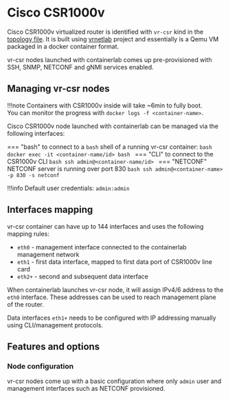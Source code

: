 # Cisco CSR1000v

Cisco CSR1000v virtualized router is identified with `vr-csr` kind in the [topology file](../topo-def-file.md). It is built using [vrnetlab](../vrnetlab.md) project and essentially is a Qemu VM packaged in a docker container format.

vr-csr nodes launched with containerlab comes up pre-provisioned with SSH, SNMP, NETCONF and gNMI services enabled.

## Managing vr-csr nodes

!!!note
    Containers with CSR1000v inside will take ~6min to fully boot.  
    You can monitor the progress with `docker logs -f <container-name>`.

Cisco CSR1000v node launched with containerlab can be managed via the following interfaces:

=== "bash"
    to connect to a `bash` shell of a running vr-csr container:
    ```bash
    docker exec -it <container-name/id> bash
    ```
=== "CLI"
    to connect to the CSR1000v CLI
    ```bash
    ssh admin@<container-name/id>
    ```
=== "NETCONF"
    NETCONF server is running over port 830
    ```bash
    ssh admin@<container-name> -p 830 -s netconf
    ```

!!!info
    Default user credentials: `admin:admin`

## Interfaces mapping
vr-csr container can have up to 144 interfaces and uses the following mapping rules:

* `eth0` - management interface connected to the containerlab management network
* `eth1` - first data interface, mapped to first data port of CSR1000v line card
* `eth2+` - second and subsequent data interface

When containerlab launches vr-csr node, it will assign IPv4/6 address to the `eth0` interface. These addresses can be used to reach management plane of the router.

Data interfaces `eth1+` needs to be configured with IP addressing manually using CLI/management protocols.


## Features and options
### Node configuration
vr-csr nodes come up with a basic configuration where only `admin` user and management interfaces such as NETCONF provisioned.
